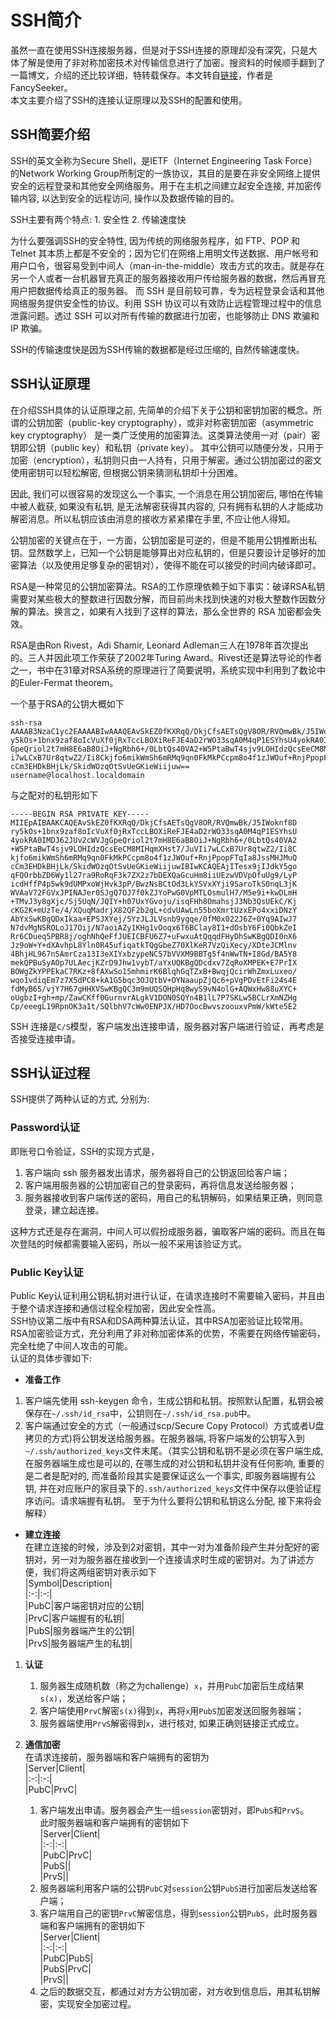 # SSH简介

  
 
虽然一直在使用SSH连接服务器，但是对于SSH连接的原理却没有深究，只是大体了解是使用了非对称加密技术对传输信息进行了加密。搜资料的时候顺手翻到了一篇博文，介绍的还比较详细，特转载保存。本文转自[链接](https://fancyseeker.github.io/2013/12/30/ssh_overview/)，作者是FancySeeker。  
本文主要介绍了SSH的连接认证原理以及SSH的配置和使用。  
## SSH简要介绍  
SSH的英文全称为Secure Shell，是IETF（Internet Engineering Task Force）的Network Working Group所制定的一族协议，其目的是要在非安全网络上提供安全的远程登录和其他安全网络服务。用于在主机之间建立起安全连接, 并加密传输内容, 以达到安全的远程访问, 操作以及数据传输的目的。  

SSH主要有两个特点: 1. 安全性 2. 传输速度快  

为什么要强调SSH的安全特性, 因为传统的网络服务程序，如 FTP、POP 和 Telnet 其本质上都是不安全的；因为它们在网络上用明文传送数据、用户帐号和用户口令，很容易受到中间人（man-in-the-middle）攻击方式的攻击。就是存在另一个人或者一台机器冒充真正的服务器接收用户传给服务器的数据，然后再冒充用户把数据传给真正的服务器。 而 SSH 是目前较可靠，专为远程登录会话和其他网络服务提供安全性的协议。利用 SSH 协议可以有效防止远程管理过程中的信息泄露问题。透过 SSH 可以对所有传输的数据进行加密，也能够防止 DNS 欺骗和 IP 欺骗。  

SSH的传输速度快是因为SSH传输的数据都是经过压缩的, 自然传输速度快。  

## SSH认证原理  
在介绍SSH具体的认证原理之前, 先简单的介绍下关于公钥和密钥加密的概念。所谓的公钥加密（public-key cryptography），或非对称密钥加密（asymmetric key cryptography） 是一类广泛使用的加密算法。这类算法使用一对（pair）密钥即公钥（public key）和私钥（private key）。 其中公钥可以随便分发，只用于加密（encryption），私钥则只由一人持有，只用于解密。通过公钥加密过的密文使用密钥可以轻松解密, 但根据公钥来猜测私钥却十分困难。  

因此, 我们可以很容易的发现这么一个事实, 一个消息在用公钥加密后, 哪怕在传输中被人截获, 如果没有私钥, 是无法解密获得其内容的, 只有拥有私钥的人才能成功解密消息。所以私钥应该由消息的接收方紧紧攥在手里, 不应让他人得知。  

公钥加密的关键点在于，一方面，公钥加密是可逆的，但是不能用公钥推断出私钥。显然数学上，已知一个公钥是能够算出对应私钥的，但是只要设计足够好的加密算法（以及使用足够复杂的密钥对），使得不能在可以接受的时间内破译即可。  

RSA是一种常见的公钥加密算法。RSA的工作原理依赖于如下事实：破译RSA私钥需要对某些极大的整数进行因数分解，而目前尚未找到快速的对极大整数作因数分解的算法。换言之，如果有人找到了这样的算法，那么全世界的 RSA 加密都会失效。  

RSA是由Ron Rivest，Adi Shamir, Leonard Adleman三人在1978年首次提出的。三人并因此项工作荣获了2002年Turing Award。Rivest还是算法导论的作者之一，书中在31章对RSA系统的原理进行了简要说明，系统实现中利用到了数论中的Euler-Fermat theorem。  

一个基于RSA的公钥大概如下  
```
ssh-rsa AAAAB3NzaC1yc2EAAAABIwAAAQEAvSkEZ0fKXRqQ/DkjCfsAETsQgV8OR/RVQmwBk/J5IWoknf8Dr
y5kOs+1bnx9zaf8oIcVuXf0jRxTccLBOXiReFJE4aD2rWO33sqA0M4qP1ESYhsU4yokRA0IMDJ62JUv2cWVJg
GpeQriol2t7mH8E6aB8OiJ+NgRbh6+/0LbtQs40VA2+W5PtaBwT4sjv9LOHIdzQcsEeCM8MIHqmXHst7/JuVI
i7wLCxB7Ur8qtwZ2/Ii8Ckjfo6mikWmSh6mRMq9qn0FkMkPCcpm8o4f1zJWOuf+RnjPpopFTqIa8JssMHJMuQ
cCm3EHDkBHjLk/SkidWOzqOtSvUeGKieWiijuw== username@localhost.localdomain
```  
与之配对的私钥形如下  
```
-----BEGIN RSA PRIVATE KEY-----
MIIEpAIBAAKCAQEAvSkEZ0fKXRqQ/DkjCfsAETsQgV8OR/RVQmwBk/J5IWoknf8D
ry5kOs+1bnx9zaf8oIcVuXf0jRxTccLBOXiReFJE4aD2rWO33sqA0M4qP1ESYhsU
4yokRA0IMDJ62JUv2cWVJgGpeQriol2t7mH8E6aB8OiJ+NgRbh6+/0LbtQs40VA2
+W5PtaBwT4sjv9LOHIdzQcsEeCM8MIHqmXHst7/JuVIi7wLCxB7Ur8qtwZ2/Ii8C
kjfo6mikWmSh6mRMq9qn0FkMkPCcpm8o4f1zJWOuf+RnjPpopFTqIa8JssMHJMuQ
cCm3EHDkBHjLk/SkidWOzqOtSvUeGKieWiijuwIBIwKCAQEAjITesx9jIJdkY5go
qFQOrbbZD6Wy1l27ra9RoRqF3k7ZX2z7bDEXQaGcuHm8iiUEzwVDVpOfuUg9/LyP
icdHffP4p5wk9dUMPxoWjHvk3pP/BwzNsBCtOd3LkYSVxXYji9SaroTkS0nqL3jK
WVAaV72FGVxJPINAJer0SJgQ7OJ7f0kZJYoPwG0VpMTLOsmulH7/M5e9i+kwDLmH
+TMvJ3y8gXjc/Sj5UqN/JQIY+h07UxYGvoju/isqFHh8OmahsjJ3Nb3QsUEkC/Kj
cKG2K+mUzTe/4/XQuqMadrjX82QF2b2gL+cdvUAwLn55boXmrtUzxEPo4xxiDNzY
AbYxSwKBgQDxIkaa+EPSJXYej/5YzJLJLVsnb9ygqe/0fM0x022J6Z+0Yq9AIwJ7
N7dvMgNSROLoJ17Oij/N7aoiAZy1KHg1vOoqx6T6BClay8I1+dOsbY6Fi0QbkZeI
Rr6CDueq5PBR8j/oghNhQeFfJUEICBFU6Z7+uFwxuAtQqqdFHyDhSwKBgQDI0nX6
Jz9oW+Y+dXAvhpL8Yln0R45ufiqatkTQgGbeZ70XlKeR7VzQiXecy/XDteJCMlnv
4BhjHL967nSAmrCza13I3eXIYxbzypeNC57bVVXM9BBTg5f4nWwTN+I8Gd/BA5Y8
mekQPBuSyAOp7ULAecjKZrD9Jhw1vybT/aYxUQKBgQDcdxv7ZqRoXMPEK+E7PrIX
BOWgZkYPPEkaC7RKz+8fAXwSo15mhmirK6BlqhGqTZxB+BwqjQcirWhZmxLuxeo/
wqo1vdiqEm7z7X5dPC8+kA1G5bqc3OJQtbV+OYNaaupZjQc6+pVgPDvEtFi24s4E
fdMyB6S/vjY7H67gHHXVSwKBgQC3m9mUQSQHpHq8wyS9vN4olG+AQWxHw88uXYC+
oUgbzI+gh+mp/ZawCKff0GurnvrALgkV1DON0SQYn4B1lL7P7SKLw5BCLrXmNZHg
Cp/eeegL19RpnOK3a1t/SQlbhV7cWw0ENPJX/HD7OocBwvszoouxvPmW/kWte5E2
```  
SSH 连接是`C/S`模型，客户端发出连接申请，服务器对客户端进行验证，再考虑是否接受连接申请。

## SSH认证过程  
SSH提供了两种认证的方式, 分别为:  
### Password认证  
即账号口令验证，SSH的实现方式是，  
1. 客户端向 ssh 服务器发出请求，服务器将自己的公钥返回给客户端；  
2. 客户端用服务器的公钥加密自己的登录密码，再将信息发送给服务器；  
3. 服务器接收到客户端传送的密码，用自己的私钥解码，如果结果正确，则同意登录，建立起连接。  
  
这种方式还是存在漏洞，中间人可以假扮成服务器，骗取客户端的密码。而且在每次登陆的时候都需要输入密码，所以一般不采用该验证方式。

### Public Key认证  
Public Key认证利用公钥私钥对进行认证，在请求连接时不需要输入密码，并且由于整个请求连接和通信过程全程加密，因此安全性高。  
SSH协议第二版中有RSA和DSA两种算法认证，其中RSA加密验证比较常用。  
RSA加密验证方式，充分利用了非对称加密体系的优势，不需要在网络传输密码，完全杜绝了中间人攻击的可能。  
认证的具体步骤如下:  
* **准备工作**  
1. 客户端先使用 ssh-keygen 命令，生成公钥和私钥。按照默认配置，私钥会被保存在`~/.ssh/id_rsa`中，公钥则在`~/.ssh/id_rsa.pub`中。  
2. 客户端通过安全的方式（一般通过scp/Secure Copy Protocol）方式或者U盘拷贝的方式)将公钥发送给服务器。在服务器端, 将客户端发的公钥写入到`~/.ssh/authorized_keys`文件末尾。（其实公钥和私钥不是必须在客户端生成, 在服务器端生成也是可以的, 在哪生成的对公钥和私钥并没有任何影响, 重要的是二者是配对的, 而准备阶段其实是要保证这么一个事实, 即服务器端握有公钥, 并在对应账户的家目录下的`.ssh/authorized_keys`文件中保存以便验证程序访问。请求端握有私钥。 至于为什么要将公钥和私钥这么分配, 接下来将会解释）  

* **建立连接**  
在建立连接的时候，涉及到2对密钥，其中一对为准备阶段产生并分配好的密钥对，另一对为服务器在接收到一个连接请求时生成的密钥对。为了讲述方便，我们将这两组密钥对表示如下  
|Symbol|Description|  
|:-:|:-:|  
|PubC|客户端密钥对应的公钥|  
|PrvC|客户端握有的私钥|  
|PubS|服务器端产生的公钥|  
|PrvS|服务器端产生的私钥|  

1. **认证**  
	1. 服务器生成随机数（称之为challenge）`x`，并用`PubC`加密后生成结果`s(x)`，发送给客户端；  
	2. 客户端使用`PrvC`解密`s(x)`得到`x`，再将`x`用`PubS`加密发送回服务器端；  
	3. 服务器端使用`PrvS`解密得到`x`，进行核对, 如果正确则链接正式成立。  

2. **通信加密**  
在请求连接前，服务器端和客户端拥有的密钥为  
	|Server|Client|  
	|:-:|:-:|  
	|PubC|PrvC|  

	1. 客户端发出申请。服务器会产生一组`session`密钥对，即`PubS`和`PrvS`。  
	此时服务器端和客户端拥有的密钥如下  
	|Server|Client|  
	|:-:|:-:|  
	|PubC|PrvC|  
	|PubS||  
	|PrvS||  
	2. 服务器端利用客户端的公钥`PubC`对`session`公钥`PubS`进行加密后发送给客户端；  
	3. 客户端用自己的密钥`PrvC`解密信息，得到`session`公钥`PubS`，此时服务器端和客户端拥有的密钥如下  
	|Server|Client|  
	|:-:|:-:|  
	|PubC|PubS|  
	|PubS|PrvC|  
	|PrvS||  
	4. 之后的数据交互，都通过对方方公钥加密，对方收到信息后，用其私钥解密，实现安全加密过程。


<!--more-->
